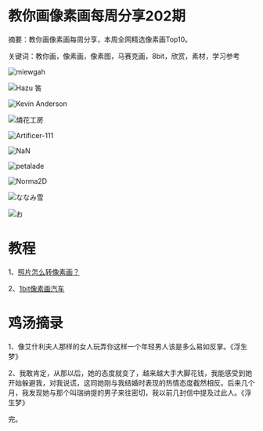 # 教你画像素画每周分享202期

摘要：教你画像素画每周分享，本周全网精选像素画Top10。

关键词：教你画，像素画，像素图，马赛克画，8bit，欣赏，素材，学习参考

![miewgah](https://files.mdnice.com/user/10493/b8030cdd-e313-42f7-a15d-85ce7c2e90ea.png)

![Hazu 筈](https://files.mdnice.com/user/10493/fede87ad-94ef-40a1-be21-e79c5a263146.png)

![Kevin Anderson](https://files.mdnice.com/user/10493/759f1bd2-1167-4f99-8269-d41c6f3710fe.png)

![燐花工房](https://files.mdnice.com/user/10493/7f2de699-025c-40a7-89d1-179fb7fad38c.png)

![Artificer-111](https://files.mdnice.com/user/10493/f8cb95a8-a174-4c2c-b045-c964b58ab4e3.png)

![NaN](https://files.mdnice.com/user/10493/9df4608f-ff07-4e33-bf1e-68a25457c214.png)

![petalade](https://files.mdnice.com/user/10493/710ff9b2-ca43-4882-9453-f5a692c5a0f1.png)

![Norma2D](https://files.mdnice.com/user/10493/6afb57f9-5a02-4fb5-b026-244a6f7a2176.png)

![ななみ雪](https://files.mdnice.com/user/10493/3618ce70-02cc-4679-99b3-c083e3637747.png)

![お](https://files.mdnice.com/user/10493/73132833-4d06-4fe5-b4a1-99f5452bd0c7.png)


# 教程

1、[照片怎么转像素画？](https://mp.weixin.qq.com/s/k81vhjGVk13ulXcMEx8zbA)

2、[1bit像素画汽车](https://mp.weixin.qq.com/s/Oe2AZFcngdIPyJMESatHEA)

# 鸡汤摘录

1、像艾什利夫人那样的女人玩弄你这样一个年轻男人该是多么易如反掌。《浮生梦》

2、我敢肯定，从那以后，她的态度就变了，越来越大手大脚花钱，我能感受到她开始躲避我，对我说谎，这同她刚与我结婚时表现的热情态度截然相反。后来几个月，我发现她与那个叫瑞纳提的男子来往密切，我以前几封信中提及过此人。《浮生梦》

完。